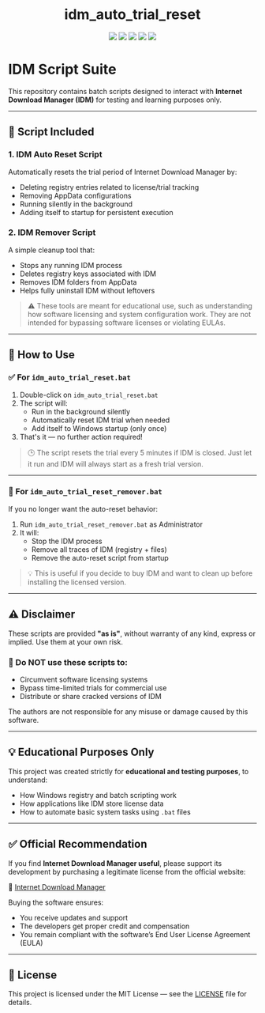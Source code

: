 <h1 align="center">idm_auto_trial_reset</h1>

<p align="center">
	<a href="https://github.com/shariful998765/IDM-Auto-Trial-Reset-Script/releases"><img src="https://img.shields.io/github/v/release/shariful998765/IDM-Auto-Trial-Reset-Script?style=flat-square&include_prereleases&label=version" /></a>
	<a href="https://github.com/shariful998765/IDM-Auto-Trial-Reset-Script/releases"><img src="https://img.shields.io/github/downloads/shariful998765/IDM-Auto-Trial-Reset-Script/total.svg?style=flat-square" /></a>
	<a href="https://github.com/shariful998765/IDM-Auto-Trial-Reset-Script/issues"><img src="https://img.shields.io/github/issues-raw/shariful998765/IDM-Auto-Trial-Reset-Script.svg?style=flat-square&label=issues" /></a>
	<a href="https://github.com/shariful998765/IDM-Auto-Trial-Reset-Script/graphs/contributors"><img src="https://img.shields.io/github/contributors/shariful998765/IDM-Auto-Trial-Reset-Script?style=flat-square" /></a>
	<a href="https://github.com/shariful998765/IDM-Auto-Trial-Reset-Script/blob/master/LICENSE"><img src="https://img.shields.io/github/license/shariful998765/IDM-Auto-Trial-Reset-Script?style=flat-square" /></a>
</p>

# IDM Script Suite

This repository contains batch scripts designed to interact with **Internet Download Manager (IDM)** for testing and learning purposes only.

---

## 🔧 Script Included

### 1. **IDM Auto Reset Script**
Automatically resets the trial period of Internet Download Manager by:
- Deleting registry entries related to license/trial tracking
- Removing AppData configurations
- Running silently in the background
- Adding itself to startup for persistent execution

### 2. **IDM Remover Script**
A simple cleanup tool that:
- Stops any running IDM process
- Deletes registry keys associated with IDM
- Removes IDM folders from AppData
- Helps fully uninstall IDM without leftovers

> ⚠️ These tools are meant for educational use, such as understanding how software licensing and system configuration work. They are not intended for bypassing software licenses or violating EULAs.

---

## 🧪 How to Use

### ✅ For `idm_auto_trial_reset.bat`

1. Double-click on `idm_auto_trial_reset.bat`
2. The script will:
   - Run in the background silently
   - Automatically reset IDM trial when needed
   - Add itself to Windows startup (only once)
3. That's it — no further action required!

> 🕒 The script resets the trial every 5 minutes if IDM is closed. Just let it run and IDM will always start as a fresh trial version.

---

### 🧹 For `idm_auto_trial_reset_remover.bat`

If you no longer want the auto-reset behavior:

1. Run `idm_auto_trial_reset_remover.bat` as Administrator
2. It will:
   - Stop the IDM process
   - Remove all traces of IDM (registry + files)
   - Remove the auto-reset script from startup

> 💡 This is useful if you decide to buy IDM and want to clean up before installing the licensed version.

---

## ⚠️ Disclaimer

These scripts are provided **"as is"**, without warranty of any kind, express or implied. Use them at your own risk.

### 🛑 Do NOT use these scripts to:
- Circumvent software licensing systems
- Bypass time-limited trials for commercial use
- Distribute or share cracked versions of IDM

The authors are not responsible for any misuse or damage caused by this software.

---

## 💡 Educational Purposes Only

This project was created strictly for **educational and testing purposes**, to understand:
- How Windows registry and batch scripting work
- How applications like IDM store license data
- How to automate basic system tasks using `.bat` files

---

## ✅ Official Recommendation

If you find **Internet Download Manager useful**, please support its development by purchasing a legitimate license from the official website:

🔗 [Internet Download Manager ](https://www.internetdownloadmanager.com )

Buying the software ensures:
- You receive updates and support
- The developers get proper credit and compensation
- You remain compliant with the software’s End User License Agreement (EULA)

---

## 📁 License

This project is licensed under the MIT License — see the [LICENSE](LICENSE) file for details.
